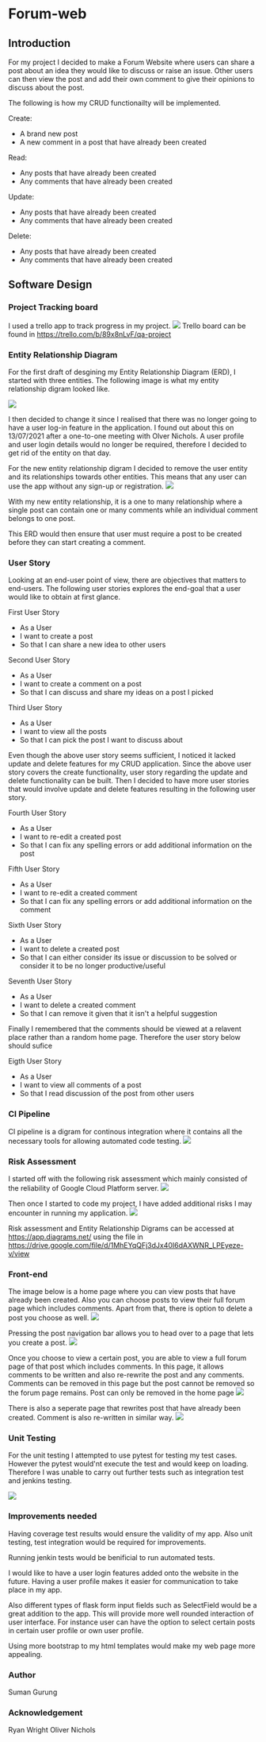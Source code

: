 # Forum-web

## Introduction
For my project I decided to make a Forum Website where users can share a post about an idea they would like to discuss or raise an issue. Other users can then view the post and add their own comment to give their opinions to discuss about the post. 

The following is how my CRUD functionailty will be implemented.

Create:
* A brand new post
* A new comment in a post that have already been created

Read:
* Any posts that have already been created
* Any comments that have already been created

Update:
* Any posts that have already been created
* Any comments that have already been created

Delete:
* Any posts that have already been created
* Any comments that have already been created

## Software Design

### Project Tracking board
I used a trello app to track progress in my project.
![](images/trello.png)
Trello board can be found in https://trello.com/b/89x8nLvF/qa-project

### Entity Relationship Diagram
For the first draft of desgining my Entity Relationship Diagram (ERD), I started with three entities. The following image is what my entity relationship digram looked like.

![](images/ERD.png)


I then decided to change it since I realised that there was no longer going to have a user log-in feature in the application. I found out about this on 13/07/2021 after a one-to-one meeting with Olver Nichols. A user profile and user login details would no longer be required, therefore I decided to get rid of the entity on that day.

For the new entity relationship digram I decided to remove the user entity and its relationships towards other entities. This means that any user can use the app without any sign-up or registration.
![](images/newERD.png)

With my new entity relationship, it is a one to many relationship where a single post can contain one or many comments while an individual comment belongs to one post. 

This ERD would then ensure that user must require a post to be created before they can start creating a comment. 

### User Story
Looking at an end-user point of view, there are objectives that matters to end-users. The following user stories explores the end-goal that a user would like to obtain at first glance. 

First User Story
* As a User
* I want to create a post
* So that I can share a new idea to other users

Second User Story
* As a User
* I want to create a comment on a post
* So that I can discuss and share my ideas on a post I picked

Third User Story
* As a User
* I want to view all the posts
* So that I can pick the post I want to discuss about

Even though the above user story seems sufficient, I noticed it lacked update and delete features for my CRUD application. Since the above user story covers the create functionality, user story regarding the update and delete functionality can be built. Then I decided to have more user stories that would involve update and delete features resulting in the following user story.

Fourth User Story
* As a User
* I want to re-edit a created post
* So that I can fix any spelling errors or add additional information on the post

Fifth User Story
* As a User
* I want to re-edit a created comment
* So that I can fix any spelling errors or add additional information on the comment

Sixth User Story
* As a User
* I want to delete a created post
* So that I can either consider its issue or discussion to be solved or consider it to be no longer productive/useful

Seventh User Story
* As a User
* I want to delete a created comment
* So that I can remove it given that it isn't a helpful suggestion

Finally I remembered that the comments should be viewed at a relavent place rather than a random home page. Therefore the user story below should sufice 

Eigth User Story
* As a User
* I want to view all comments of a post
* So that I read discussion of the post from other users

### CI Pipeline
CI pipeline is a digram for continous integration where it contains all the necessary tools for allowing automated code testing.
![](images/cipipeline.png)

### Risk Assessment 
I started off with the following risk assessment which mainly consisted of the reliability of Google Cloud Platform server.
![](images/beforeRA.png)

Then once I started to code my project, I have added additional risks I may encounter in running my application. 
![](images/RA.png)

Risk assessment and Entity Relationship Digrams can be accessed at https://app.diagrams.net/ using the file in https://drive.google.com/file/d/1MhEYqQFj3dJx40I6dAXWNR_LPEyeze-v/view 
### Front-end
The image below is a home page where you can view posts that have already been created. Also you can choose posts to view their full forum page which includes comments. Apart from that, there is option to delete a post you choose as well.
![](images/home.png)

Pressing the post navigation bar allows you to head over to a page that lets you create a post.
![](images/create.png)

Once you choose to view a certain post, you are able to view a full forum page of that post which includes comments. In this page, it allows comments to be written and also re-rewrite the post and any comments. Comments can be removed in this page but the post cannot be removed so the forum page remains. Post can only be removed in the home page
![](images/viewandupdate.png)

There is also a seperate page that rewrites post that have already been created. Comment is also re-written in similar way.
![](images/edit.png)

### Unit Testing
For the unit testing I attempted to use pytest for testing my test cases. However the pytest would'nt execute the test and would keep on loading. Therefore I was unable to carry out further tests such as integration test and jenkins testing.

![](images/test.png)

### Improvements needed
Having coverage test results would ensure the validity of my app. Also unit testing, test integration would be required for improvements. 

Running jenkin tests would be benificial to run automated tests.

I would like to have a user login features added onto the website in the future. Having a user profile makes it easier for communication to take place in my app.

Also different types of flask form input fields such as SelectField would be a great addition to the app. This will provide more well rounded interaction of user interface. For instance user can have the option to select certain posts in certain user profile or own user profile.

Using more bootstrap to my html templates would make my web page more appealing.


### Author
Suman Gurung

### Acknowledgement
Ryan Wright
Oliver Nichols













